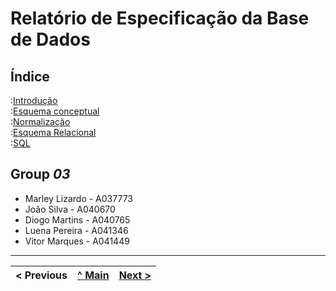 # Relatório de Especificação da Base de Dados

## Índice

:[Introdução](rebd01.md)  
:[Esquema conceptual](rebd02.md)  
:[Normalização](rebd03.md)  
:[Esquema Relacional](rebd04.md)  
:[SQL](rebd05.md)  

## Group _03_

* Marley Lizardo - A037773
* João Silva - A040670 
* Diogo Martins - A040765 
* Luena Pereira - A041346
* Vitor Marques - A041449

---

< Previous | [^ Main](https://github.com/TCM22-SIBD-G03/TCM22-SIBD-G03) | [Next >](rebd01.md)
:--- | :---: | ---: 